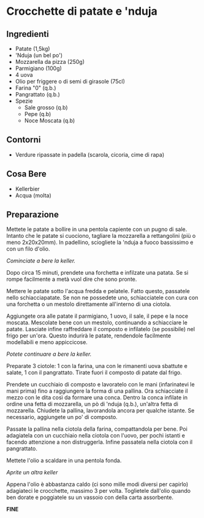 # Crocchette di patate e 'nduja

## Ingredienti

-	Patate (1,5kg)
-	'Nduja (un bel po')
-	Mozzarella da pizza (250g)
-	Parmigiano (100g)
-	4 uova
-	Olio per friggere o di semi di girasole (75cl)
-	Farina "0" (q.b.)
-	Pangrattato (q.b.)
-	Spezie
    - 	Sale grosso (q.b)
	-	Pepe (q.b)
	-	Noce Moscata (q.b)

## Contorni

-	Verdure ripassate in padella (scarola, cicoria, cime di rapa)

## Cosa Bere

-	Kellerbier
-	Acqua (molta)

## Preparazione

Mettete le patate a bollire in una pentola capiente con un pugno di sale.
Intanto che le patate si cuociono, tagliare la mozzarella a rettangolini (più o meno 2x20x20mm). 
In padellino, sciogliete la 'nduja a fuoco bassissimo e con un filo d'olio.

*Cominciate a bere la keller.*

Dopo circa 15 minuti, prendete una forchetta e infilzate una patata. Se si rompe facilmente a metà vuol dire che sono pronte.

Mettere le patate sotto l'acqua fredda e pelatele. Fatto questo, passatele nello schiacciapatate. 
Se non ne possedete uno, schiacciatele con cura con una forchetta o un mestolo direttamente all'interno di una ciotola.

Aggiungete ora alle patate il parmigiano, 1 uovo, il sale, il pepe e la noce moscata. Mescolate bene con un mestolo, continuando a schiacciare le patate.
Lasciate infine raffreddare il composto e infilatelo (se possibile) nel frigo per un'ora. Questo indurirà le patate, rendendole facilmente modellabili e meno appiccicose.

*Potete continuare a bere la keller.*

Preparate 3 ciotole: 1 con la farina, una con le rimanenti uova sbattute e salate, 1 con il pangrattato.
Tirate fuori il composto di patate dal frigo.

Prendete un cucchiaio di composto e lavoratelo con le mani (infarinatevi le mani prima) fino a raggiungere la forma di una pallina. 
Ora schiacciate il mezzo con le dita così da formare una conca.
Dentro la conca infilate in ordine una fetta di mozzarella, un pò di 'nduja (q.b.), un'altra fetta di mozzarella.
Chiudete la pallina, lavorandola ancora per qualche istante. Se necessario, aggiungete un po' di composto.

Passate la pallina nella ciotola della farina, compattandola per bene. 
Poi adagiatela con un cucchiaio nella ciotola con l'uovo, per pochi istanti e facendo attenzione a non distruggerla.
Infine passatela nella ciotola con il pangrattato.

Mettete l'olio a scaldare in una pentola fonda.

*Aprite un altra keller*

Appena l'olio è abbastanza caldo (ci sono mille modi diversi per capirlo) adagiateci le crocchette, massimo 3 per volta.
Toglietele dall'olio quando ben dorate e poggiatele su un vassoio con della carta assorbente.

**FINE**







